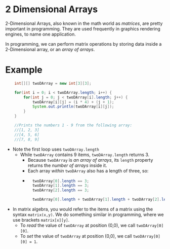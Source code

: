 # 2 Dimensional Arrays
2-Dimensional Arrays, also known in the math world as _matrices_, are pretty important in programming. They are used frequently in graphics rendering engines, to name one application.

In programming, we can perform matrix operations by storing data inside a 2-Dimensional array, or an _array of arrays_.

# Example
```Java
    int[][] twoDArray = new int[3][3];

    for(int i = 0; i < twoDArray.length; i++) {
        for(int j = 0; j < twoDArray[i].length; j++) {
            twoDArray[i][j] = (i * 4) + (j + 1);
            System.out.println(twoDArray[i][j]);
        }
    }

    //Prints the numbers 1 - 9 from the following array:
    //[1, 2, 3]
    //[4, 5, 6]
    //[7, 8, 9]
```

* Note the first loop uses `twoDArray.length`
    * While `twoDArray` contains 9 items, `twoDArray.length` returns 3.
        * Because `twoDArray` is _an array of arrays_, its `length` property returns the _number of arrays_ inside it.
        * Each array _within_ `twoDArray` also has a length of three, so:
        * ```Java
            twoDArray[0].length == 3;
            twoDArray[1].length == 3;
            twoDArray[2].length == 3;

            twoDArray[0].length + twoDArray[1].length + twoDArray[2].length == 9;

* In matrix algebra, you would refer to the items of a matrix using the syntax `matrix(x,y)`. We do something similar in programming, where we use brackets `matrix[x][y]`.
    * To _read_ the value of `twoDArray` at position (0,0), we call `twoDArray[0][0]`.
    * To _set_ the value of `twoDArray` at position (0,0), we call `twoDArray[0][0] = 1`.